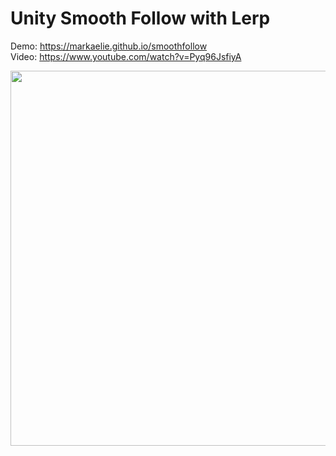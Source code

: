 # Unity Smooth Follow with Lerp

Demo: https://markaelie.github.io/smoothfollow
<br>
Video: https://www.youtube.com/watch?v=Pyq96JsfiyA

<p align="center">
  <img width="820" height="600" src="https://github.com/markaelie/SmoothFollow-Unity/blob/master/DemoScreenshot.png?raw=true">
</p>
